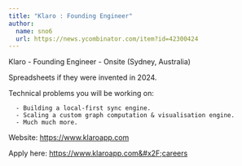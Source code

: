 ```yaml
---
title: "Klaro : Founding Engineer"
author:
  name: sno6
  url: https://news.ycombinator.com/item?id=42300424
---
```

Klaro - Founding Engineer - Onsite (Sydney, Australia)

Spreadsheets if they were invented in 2024.

Technical problems you will be working on:

<pre><code>  - Building a local-first sync engine.
  - Scaling a custom graph computation &amp; visualisation engine.
  - Much much more.
</code></pre>
Website:
<a href="https:&#x2F;&#x2F;www.klaroapp.com" rel="nofollow">https:&#x2F;&#x2F;www.klaroapp.com</a>

Apply here: <a href="https:&#x2F;&#x2F;www.klaroapp.com&#x2F;careers" rel="nofollow">https:&#x2F;&#x2F;www.klaroapp.com&#x2F;careers</a>
<JobApplication />
